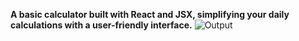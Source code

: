 **A basic calculator built with React and JSX, simplifying your daily calculations with a user-friendly interface.**
![Output](https://github.com/Lokshidha/calculator_react/assets/119461098/33184254-ef08-4427-a213-cae24f031ab1)


